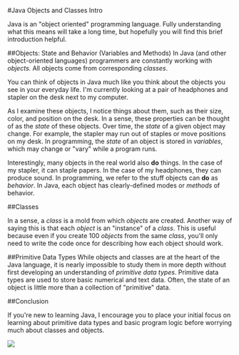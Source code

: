 #Java Objects and Classes Intro

Java is an "object oriented" programming language. Fully understanding what this means will take a long time, but hopefully you will find this brief introduction helpful.

##Objects: State and Behavior (Variables and Methods)
In Java (and other object-oriented languages) programmers are constantly working with *objects.* All objects come from corresponding *classes*.

You can think of objects in Java much like you think about the objects you see in your everyday life. I'm currently looking at a pair of headphones and stapler on the desk next to my computer.

As I examine these objects, I notice things about them, such as their size, color, and position on the desk. In a sense, these properties can be thought of as the *state* of these objects. Over time, the *state* of a given object may change. For example, the stapler may run out of staples or move positions on my desk. In programming, the *state* of an object is stored in *variables*, which may change or "vary" while a program runs.

Interestingly, many objects in the real world also **do** things. In the case of my stapler, it can staple papers. In the case of my headphones, they can produce sound. In programming, we refer to the stuff objects can **do** as *behavior*. In Java, each object has clearly-defined modes or *methods* of behavior.

##Classes

In a sense, a *class* is a mold from which *objects* are created. Another way of saying this is that each *object* is an "instance" of a *class*. This is useful because even if you create 100 *objects* from the same *class*, you'll only need to write the code once for describing how each object should work.

##Primitive Data Types
While objects and classes are at the heart of the Java language, it is nearly impossible to study them in more depth without first developing an understanding of *primitive data types*. Primitive data types are used to store basic numerical and text data. Often, the state of an object is little more than a collection of "primitive" data.

##Conclusion

If you're new to learning Java, I encourage you to place your initial focus on learning about primitive data types and basic program logic before worrying much about classes and objects.


![](http://christensenacademy.org/img/signature.png)
